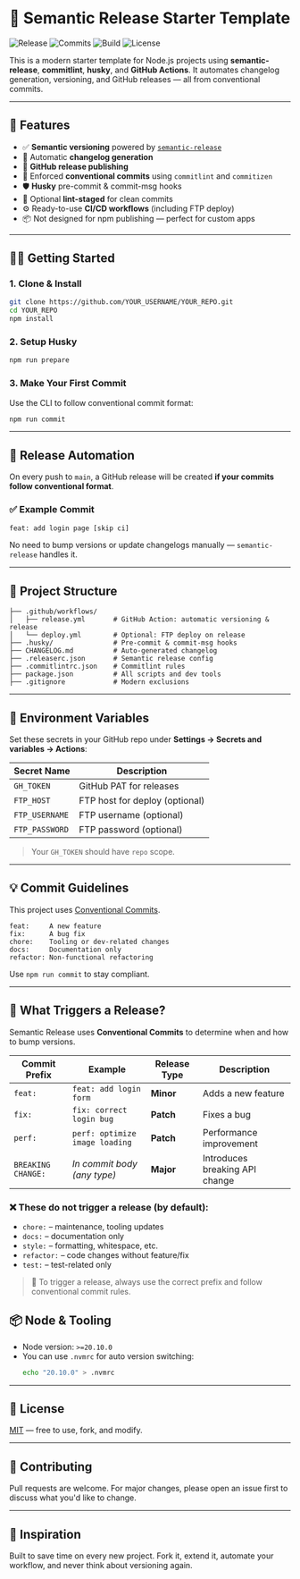 # 🚀 Semantic Release Starter Template

![Release](https://img.shields.io/github/v/release/bilalstackio/semantic-release-starter-template)
![Commits](https://img.shields.io/github/commit-activity/m/bilalstackio/semantic-release-starter-template)
![Build](https://img.shields.io/github/actions/workflow/status/bilalstackio/semantic-release-starter-template/release.yml?label=release%20build)
![License](https://img.shields.io/github/license/bilalstackio/semantic-release-starter-template)


This is a modern starter template for Node.js projects using **semantic-release**, **commitlint**, **husky**, and **GitHub Actions**. It automates changelog generation, versioning, and GitHub releases — all from conventional commits.

---

## 🔧 Features

- ✅ **Semantic versioning** powered by [`semantic-release`](https://semantic-release.gitbook.io/)
- 📝 Automatic **changelog generation**
- 🚀 **GitHub release publishing**
- 💬 Enforced **conventional commits** using `commitlint` and `commitizen`
- 🛡️ **Husky** pre-commit & commit-msg hooks
- 🧪 Optional **lint-staged** for clean commits
- ⚙️ Ready-to-use **CI/CD workflows** (including FTP deploy)
- 📦 Not designed for npm publishing — perfect for custom apps

---

## 🧑‍💻 Getting Started

### 1. Clone & Install

```bash
git clone https://github.com/YOUR_USERNAME/YOUR_REPO.git
cd YOUR_REPO
npm install
```

### 2. Setup Husky

```bash
npm run prepare
```

### 3. Make Your First Commit

Use the CLI to follow conventional commit format:

```bash
npm run commit
```

---

## 🚀 Release Automation

On every push to `main`, a GitHub release will be created **if your commits follow conventional format**.

### ✅ Example Commit

```bash
feat: add login page [skip ci]
```

No need to bump versions or update changelogs manually — `semantic-release` handles it.

---

## 📁 Project Structure

```
├── .github/workflows/
│   ├── release.yml       # GitHub Action: automatic versioning & release
│   └── deploy.yml        # Optional: FTP deploy on release
├── .husky/               # Pre-commit & commit-msg hooks
├── CHANGELOG.md          # Auto-generated changelog
├── .releaserc.json       # Semantic release config
├── .commitlintrc.json    # Commitlint rules
├── package.json          # All scripts and dev tools
├── .gitignore            # Modern exclusions
```

---

## 🔑 Environment Variables

Set these secrets in your GitHub repo under **Settings → Secrets and variables → Actions**:

| Secret Name     | Description                    |
|-----------------|--------------------------------|
| `GH_TOKEN`       | GitHub PAT for releases        |
| `FTP_HOST`       | FTP host for deploy (optional) |
| `FTP_USERNAME`   | FTP username (optional)        |
| `FTP_PASSWORD`   | FTP password (optional)        |

> Your `GH_TOKEN` should have `repo` scope.

---

## 💡 Commit Guidelines

This project uses [Conventional Commits](https://www.conventionalcommits.org/en/v1.0.0/).

```
feat:     A new feature
fix:      A bug fix
chore:    Tooling or dev-related changes
docs:     Documentation only
refactor: Non-functional refactoring
```

Use `npm run commit` to stay compliant.

---

## 🚦 What Triggers a Release?

Semantic Release uses **Conventional Commits** to determine when and how to bump versions.

| Commit Prefix       | Example                           | Release Type | Description                     |
|---------------------|-----------------------------------|--------------|---------------------------------|
| `feat:`             | `feat: add login form`            | **Minor**    | Adds a new feature              |
| `fix:`              | `fix: correct login bug`          | **Patch**    | Fixes a bug                     |
| `perf:`             | `perf: optimize image loading`    | **Patch**    | Performance improvement         |
| `BREAKING CHANGE:`  | _In commit body (any type)_       | **Major**    | Introduces breaking API change |

### ❌ These do **not** trigger a release (by default):

- `chore:` – maintenance, tooling updates
- `docs:` – documentation only
- `style:` – formatting, whitespace, etc.
- `refactor:` – code changes without feature/fix
- `test:` – test-related only

> 📝 To trigger a release, always use the correct prefix and follow conventional commit rules.


## 📦 Node & Tooling

- Node version: `>=20.10.0`
- You can use `.nvmrc` for auto version switching:
  ```bash
  echo "20.10.0" > .nvmrc
  ```

---

## 📜 License

[MIT](./LICENSE) — free to use, fork, and modify.

---

## 🙌 Contributing

Pull requests are welcome. For major changes, please open an issue first to discuss what you'd like to change.

---

## 🧠 Inspiration

Built to save time on every new project. Fork it, extend it, automate your workflow, and never think about versioning again.
